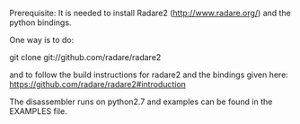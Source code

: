 Prerequisite:
It is needed to install Radare2 (http://www.radare.org/) and the python bindings.

One way is to do:

git clone git://github.com/radare/radare2 

and to follow the build instructions for radare2 and the bindings given here:
https://github.com/radare/radare2#introduction


The disassembler runs on python2.7 and examples can be found in the EXAMPLES file.
